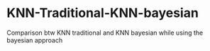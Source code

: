# KNN-Traditional-KNN-bayesian
Comparison btw KNN traditional and KNN bayesian while using the bayesian approach
